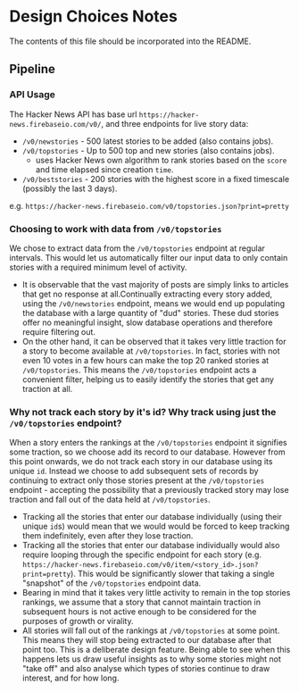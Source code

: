 # Design Choices Notes
The contents of this file should be incorporated into the README.

## Pipeline
### API Usage
The Hacker News API has base url `https://hacker-news.firebaseio.com/v0/`, and three endpoints for live story data:
- `/v0/newstories` - 500 latest stories to be added (also contains jobs).
- `/v0/topstories` - Up to 500 top and new stories (also contains jobs).
    - uses Hacker News own algorithm to rank stories based on the `score` and time elapsed since creation `time`.
- `/v0/beststories` - 200 stories with the highest score in a fixed timescale (possibly the last 3 days).

e.g. `https://hacker-news.firebaseio.com/v0/topstories.json?print=pretty`

### Choosing to work with data from `/v0/topstories`
We chose to extract data from the `/v0/topstories` endpoint at regular intervals. 
This would let us automatically filter our input data to only contain stories with a required minimum level of activity. 
- It is observable that the vast majority of posts are simply links to articles that get no response at all.Continually extracting every story added, using the `/v0/newstories` endpoint, means we would end up populating the database with a large quantity of "dud" stories. These dud stories offer no meaningful insight, slow database operations and therefore require filtering out.
- On the other hand, it can be observed that it takes very little traction for a story to become available at `/v0/topstories`. In fact, stories with not even 10 votes in a few hours can make the top 20 ranked stories at `/v0/topstories`. This means the `/v0/topstories` endpoint acts a convenient filter, helping us to easily identify the stories that get any traction at all.

### Why not track each story by it's id? Why track using just the `/v0/topstories` endpoint?
When a story enters the rankings at the `/v0/topstories` endpoint it signifies some traction, so we choose add its record to our database. However from this point onwards, we do not track each story in our database using its  unique `id`. Instead we choose to add subsequent sets of records by continuing to extract only those stories present at the `/v0/topstories` endpoint - accepting the possibility that a previously tracked story may lose traction and fall out of the data held at `/v0/topstories`.
- Tracking all the stories that enter our database individually (using their unique `id`s) would mean that we would would be forced to keep tracking them indefinitely, even after they lose traction.
- Tracking all the stories that enter our database individually would also require looping through the specific endpoint for each story (e.g. `https://hacker-news.firebaseio.com/v0/item/<story_id>.json?print=pretty`). This would be significantly slower that taking a single "snapshot" of the `/v0/topstories` endpoint data.
- Bearing in mind that it takes very little activity to remain in the top stories rankings, we assume that a story that cannot maintain traction in subsequent hours is not active enough to be considered for the purposes of growth or virality.
- All stories will fall out of the rankings at `/v0/topstories` at some point. This means they will stop being extracted to our database after that point too. This is a deliberate design feature. Being able to see when this happens lets us draw useful insights as to why some stories might not "take off" and also analyse which types of stories continue to draw interest, and for how long.